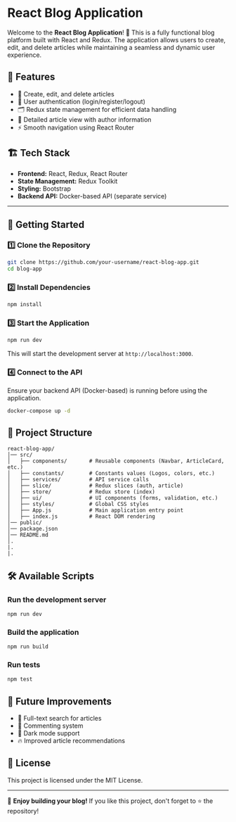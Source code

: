 # React Blog Application

Welcome to the **React Blog Application**! 🚀 This is a fully functional blog platform built with React and Redux. The application allows users to create, edit, and delete articles while maintaining a seamless and dynamic user experience.

## 📌 Features

- 📝 Create, edit, and delete articles
- 🔐 User authentication (login/register/logout)
- 🗂️ Redux state management for efficient data handling
- 📄 Detailed article view with author information
- ⚡ Smooth navigation using React Router

## 🏗️ Tech Stack

- **Frontend:** React, Redux, React Router
- **State Management:** Redux Toolkit
- **Styling:** Bootstrap
- **Backend API:** Docker-based API (separate service)

---

## 🚀 Getting Started

### 1️⃣ Clone the Repository

```sh
git clone https://github.com/your-username/react-blog-app.git
cd blog-app
```

### 2️⃣ Install Dependencies

```sh
npm install
```

### 3️⃣ Start the Application

```sh
npm run dev
```

This will start the development server at `http://localhost:3000`.

### 4️⃣ Connect to the API

Ensure your backend API (Docker-based) is running before using the application.

```sh
docker-compose up -d
```

## 📂 Project Structure

```
react-blog-app/
│── src/
│   ├── components/       # Reusable components (Navbar, ArticleCard, etc.)
│   ├── constants/        # Constants values (Logos, colors, etc.)
│   ├── services/         # API service calls
│   ├── slice/            # Redux slices (auth, article)
│   ├── store/            # Redux store (index)
│   ├── ui/               # UI components (forms, validation, etc.)
│   ├── styles/           # Global CSS styles
│   ├── App.js            # Main application entry point
│   ├── index.js          # React DOM rendering
│── public/
│── package.json
│── README.md
│.
|.
|.
```

## 🛠️ Available Scripts

### Run the development server

```sh
npm run dev
```

### Build the application

```sh
npm run build
```

### Run tests

```sh
npm test
```

## 🎯 Future Improvements

- 🔎 Full-text search for articles
- 📢 Commenting system
- 🎨 Dark mode support
- 🔥 Improved article recommendations

## 📜 License

This project is licensed under the MIT License.

---

🌟 **Enjoy building your blog!** If you like this project, don't forget to ⭐️ the repository!


